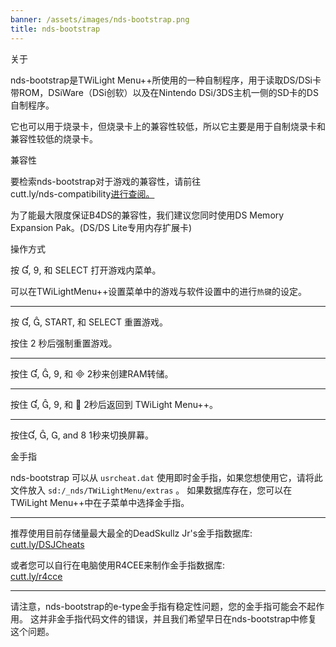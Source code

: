 ```yaml
---
banner: /assets/images/nds-bootstrap.png
title: nds-bootstrap
---
```


<div id="about" class="section-title">关于</div>
<div class="section-body">
    <p>
        nds-bootstrap是TWiLight Menu++所使用的一种自制程序，用于读取DS/DSi卡带ROM，DSiWare（DSi创软）以及在Nintendo DSi/3DS主机一侧的SD卡的DS自制程序。
    </p>
    <p>
        它也可以用于烧录卡，但烧录卡上的兼容性较低，所以它主要是用于自制烧录卡和兼容性较低的烧录卡。
    </p>
</div>

<div id="compatibility" class="section-title">兼容性</div>
<div class="section-body">
    <p>
        要检索nds-bootstrap对于游戏的兼容性，请前往<br>cutt.ly/nds-compatibility<a href="https://cutt.ly/nds-compatibility">进行查阅。</a>
    </p>
    <p>
        为了能最大限度保证B4DS的兼容性，我们建议您同时使用DS Memory Expansion Pak。(DS/DS Lite专用内存扩展卡)
    </p>
</div>

<div id="controls" class="section-title">操作方式</div>
<div class="section-body">
    <p>
        按 &#xE004;, &#xE07A;, 和 SELECT 打开游戏内菜单。
    </p>
    <p>
        可以在TWiLightMenu++设置菜单中的游戏与软件设置中的进行<code>热键</code>的设定。
    </p>
    <hr>
    <p>
        按 &#xE004;, &#xE005;, START, 和 SELECT 重置游戏。
    </p>
    <p>
        按住 2 秒后强制重置游戏。
    </p>
    <hr>
    <p>
        按住 &#xE004;, &#xE005;, &#xE07A;, 和 &#xE000; 2秒来创建RAM转储。
    </p>
    <hr>
    <p>
        按住 &#xE004;, &#xE005;, &#xE07A;, 和 &#xE001; 2秒后返回到 TWiLight Menu++。
    </p>
    <hr>
    <p>
        按住&#xE004;, &#xE005;, &#xE002;, and &#xE079; 1秒来切换屏幕。
    </p>
</div>

<div id="cheats" class="section-title">金手指</div>
<div class="section-body">
    <p>
        nds-bootstrap 可以从 <code>usrcheat.dat</code> 使用即时金手指，如果您想使用它，请将此文件放入 <code>sd:/_nds/TWiLightMenu/extras</code> 。 如果数据库存在，您可以在TWiLight Menu++中在子菜单中选择金手指。
    </p>
    <hr>
    <p>
        推荐使用目前存储量最大最全的DeadSkullz Jr's金手指数据库:<br><a href="https://cutt.ly/DSJCheats">cutt.ly/DSJCheats</a>
    </p>
    <p>
        或者您可以自行在电脑使用R4CEE来制作金手指数据库:<br><a href="https://cutt.ly/r4cce">cutt.ly/r4cce</a>
    </p>
    <hr>
    <p>
        请注意，nds-bootstrap的e-type金手指有稳定性问题，您的金手指可能会不起作用。 这并非金手指代码文件的错误，并且我们希望早日在nds-bootstrap中修复这个问题。
    </p>
</div>
